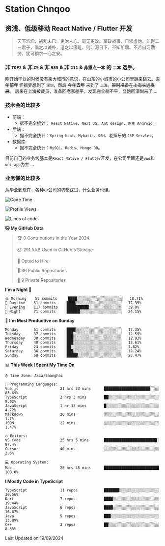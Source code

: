 # Station Chnqoo

## 资浅、低级移动 React Native / Flutter 开发

> 天下滔滔，祸乱未已。吏治人心，毫无更改。军政战事，日崇虚伪。非得二三君子，倡之以诚朴，道之以廉耻。则江河日下，不知所届。不若自习勤劳，犹可稍求一心之安。

### 非 `TOP2` & 非 `C9` & 非 `985` & 非 `211` & `非重点一本` 的 `二本` 选手。

刚开始毕业的时候没有来大城市的意识，在山东的小城市的小公司里跳来跳去。~~去年~~**前年** 怀揣梦想到了 `深圳`，然后 ~~今年~~**去年** 来到了 `上海`。~~暂时准备在上海长远发展~~。
后来在上海被裁员，准备回老家躺平，发现完全躺不平，又跑回深圳来了 ...

### 技术会的比较多

- 前端：
  - 据不完全统计： `React Native`、`Next JS`、`Ant design`、`原生 Android`。
- 后端：
  - 据不完全统计：`Spring boot`、`Mybatis`、`SSH`、老掉牙的 `JSP Servlet`。
- 数据库:
  - 据不完全统计：`MySQL`、`Redis`、`Mongo DB`。

目前自己的业务线基本是`React Native / Flutter`开发，在公司里面还是`vue`和`uni-app`为主 ...

### 业务懂的比较多

从毕业到现在，各种小公司的坑都踩过，什么业务也懂。

<!--START_SECTION:waka-->
![Code Time](http://img.shields.io/badge/Code%20Time-6%2C088%20hrs%2048%20mins-blue)

![Profile Views](http://img.shields.io/badge/Profile%20Views-0-blue)

![Lines of code](https://img.shields.io/badge/From%20Hello%20World%20I%27ve%20Written-333%20Thousand%20lines%20of%20code-blue)

**🐱 My GitHub Data** 

> 🏆 0 Contributions in the Year 2024
 > 
> 📦 291.5 kB Used in GitHub's Storage 
 > 
> 💼 Opted to Hire
 > 
> 📜 36 Public Repositories 
 > 
> 🔑 9 Private Repositories  
 > 
**I'm a Night 🦉** 

```text
🌞 Morning    55 commits     ████░░░░░░░░░░░░░░░░░░░░░   18.71% 
🌆 Daytime    51 commits     ████░░░░░░░░░░░░░░░░░░░░░   17.35% 
🌃 Evening    117 commits    ██████████░░░░░░░░░░░░░░░   39.8% 
🌙 Night      71 commits     ██████░░░░░░░░░░░░░░░░░░░   24.15%

```
📅 **I'm Most Productive on Sunday** 

```text
Monday       51 commits     ████░░░░░░░░░░░░░░░░░░░░░   17.35% 
Tuesday      37 commits     ███░░░░░░░░░░░░░░░░░░░░░░   12.59% 
Wednesday    38 commits     ███░░░░░░░░░░░░░░░░░░░░░░   12.93% 
Thursday     40 commits     ███░░░░░░░░░░░░░░░░░░░░░░   13.61% 
Friday       23 commits     ██░░░░░░░░░░░░░░░░░░░░░░░   7.82% 
Saturday     36 commits     ███░░░░░░░░░░░░░░░░░░░░░░   12.24% 
Sunday       69 commits     █████░░░░░░░░░░░░░░░░░░░░   23.47%

```


📊 **This Week I Spent My Time On** 

```text
⌚︎ Time Zone: Asia/Shanghai

💬 Programming Languages: 
Vue.js                   21 hrs 33 mins      █████████████████████░░░░   83.69% 
TypeScript               2 hrs 3 mins        ██░░░░░░░░░░░░░░░░░░░░░░░   8.02% 
JavaScript               1 hr 13 mins        █░░░░░░░░░░░░░░░░░░░░░░░░   4.72% 
Markdown                 26 mins             ░░░░░░░░░░░░░░░░░░░░░░░░░   1.7% 
JSON                     22 mins             ░░░░░░░░░░░░░░░░░░░░░░░░░   1.47%

🔥 Editors: 
VS Code                  25 hrs 5 mins       ████████████████████████░   97.4% 
Cursor                   40 mins             ░░░░░░░░░░░░░░░░░░░░░░░░░   2.6%

💻 Operating System: 
Mac                      25 hrs 45 mins      █████████████████████████   100.0%

```

**I Mostly Code in TypeScript** 

```text
TypeScript               11 repos            ███████░░░░░░░░░░░░░░░░░░   30.56% 
Dart                     7 repos             ████░░░░░░░░░░░░░░░░░░░░░   19.44% 
JavaScript               6 repos             ████░░░░░░░░░░░░░░░░░░░░░   16.67% 
Java                     5 repos             ███░░░░░░░░░░░░░░░░░░░░░░   13.89% 
C++                      3 repos             ██░░░░░░░░░░░░░░░░░░░░░░░   8.33%

```



 Last Updated on 19/09/2024
<!--END_SECTION:waka-->

<!---
ChenqiaoStation/ChenqiaoStation is a ✨ special ✨ repository because its `README.md` (this file) appears on your GitHub profile.
You can click the Preview link to take a look at your changes.
--->
